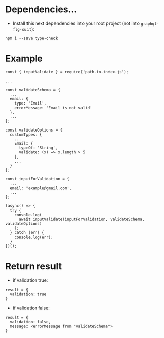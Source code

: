 # Dependencies...

* Install this next dependencies into your root project (not into `graphql-flg-suit`):

```
npm i --save type-check
```

# Example

```
const { inputValidate } = require('path-to-index.js');

...

const validateSchema = {
  ...
  email: {
    type: 'Email',
    errorMessage: 'Email is not valid'
  },
  ...
};

const validateOptions = {
  customTypes: {
    ...
    Email: {
      typeOf: 'String',
      validate: (x) => x.length > 5
    },
    ...
  }
};

const inputForValidation = {
  ...
  email: 'example@gmail.com',
  ...
};

(async() => {
  try {
    console.log(
      await inputValidate(inputForValidation, validateSchema, validateOptions)
    );
  } catch (err) {
    console.log(err);
  }
})();

```

# Return result

* if validation true:

```
result = {
  validation: true
}
```

* if validation false:

```
result = {
  validation: false,
  message: <errorMessage from "validateSchema">
}
```
